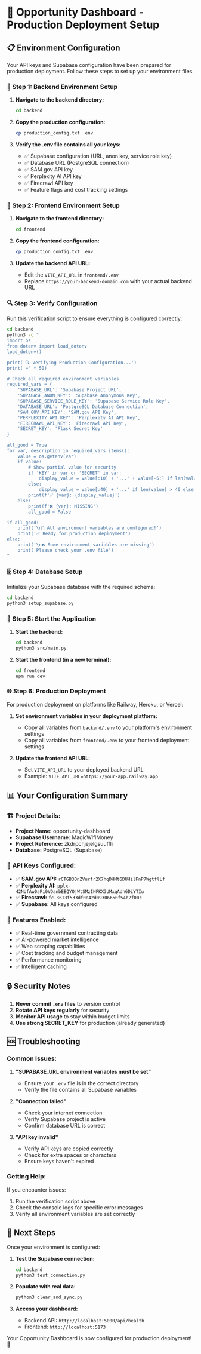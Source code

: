 # 🚀 Opportunity Dashboard - Production Deployment Setup

## 📋 Environment Configuration

Your API keys and Supabase configuration have been prepared for production deployment. Follow these steps to set up your environment files.

### 🔧 Step 1: Backend Environment Setup

1. **Navigate to the backend directory:**
   ```bash
   cd backend
   ```

2. **Copy the production configuration:**
   ```bash
   cp production_config.txt .env
   ```

3. **Verify the .env file contains all your keys:**
   - ✅ Supabase configuration (URL, anon key, service role key)
   - ✅ Database URL (PostgreSQL connection)
   - ✅ SAM.gov API key
   - ✅ Perplexity AI API key  
   - ✅ Firecrawl API key
   - ✅ Feature flags and cost tracking settings

### 🎨 Step 2: Frontend Environment Setup

1. **Navigate to the frontend directory:**
   ```bash
   cd frontend
   ```

2. **Copy the frontend configuration:**
   ```bash
   cp production_config.txt .env
   ```

3. **Update the backend API URL:**
   - Edit the `VITE_API_URL` in `frontend/.env`
   - Replace `https://your-backend-domain.com` with your actual backend URL

### 🔍 Step 3: Verify Configuration

Run this verification script to ensure everything is configured correctly:

```bash
cd backend
python3 -c "
import os
from dotenv import load_dotenv
load_dotenv()

print('🔍 Verifying Production Configuration...')
print('=' * 50)

# Check all required environment variables
required_vars = {
    'SUPABASE_URL': 'Supabase Project URL',
    'SUPABASE_ANON_KEY': 'Supabase Anonymous Key',
    'SUPABASE_SERVICE_ROLE_KEY': 'Supabase Service Role Key',
    'DATABASE_URL': 'PostgreSQL Database Connection',
    'SAM_GOV_API_KEY': 'SAM.gov API Key',
    'PERPLEXITY_API_KEY': 'Perplexity AI API Key',
    'FIRECRAWL_API_KEY': 'Firecrawl API Key',
    'SECRET_KEY': 'Flask Secret Key'
}

all_good = True
for var, description in required_vars.items():
    value = os.getenv(var)
    if value:
        # Show partial value for security
        if 'KEY' in var or 'SECRET' in var:
            display_value = value[:10] + '...' + value[-5:] if len(value) > 15 else '***'
        else:
            display_value = value[:40] + '...' if len(value) > 40 else value
        print(f'✅ {var}: {display_value}')
    else:
        print(f'❌ {var}: MISSING')
        all_good = False

if all_good:
    print('\n🎉 All environment variables are configured!')
    print('✅ Ready for production deployment')
else:
    print('\n❌ Some environment variables are missing')
    print('Please check your .env file')
"
```

### 🗄️ Step 4: Database Setup

Initialize your Supabase database with the required schema:

```bash
cd backend
python3 setup_supabase.py
```

### 🚀 Step 5: Start the Application

1. **Start the backend:**
   ```bash
   cd backend
   python3 src/main.py
   ```

2. **Start the frontend (in a new terminal):**
   ```bash
   cd frontend
   npm run dev
   ```

### 🌐 Step 6: Production Deployment

For production deployment on platforms like Railway, Heroku, or Vercel:

1. **Set environment variables in your deployment platform:**
   - Copy all variables from `backend/.env` to your platform's environment settings
   - Copy all variables from `frontend/.env` to your frontend deployment settings

2. **Update the frontend API URL:**
   - Set `VITE_API_URL` to your deployed backend URL
   - Example: `VITE_API_URL=https://your-app.railway.app`

## 📊 Your Configuration Summary

### 🏗️ **Project Details:**
- **Project Name:** opportunity-dashboard
- **Supabase Username:** MagicWifiMoney
- **Project Reference:** zkdrpchjejelgsuuffli
- **Database:** PostgreSQL (Supabase)

### 🔑 **API Keys Configured:**
- ✅ **SAM.gov API:** `rCTGB3OnZVurfr2X7hqDHMt6DUHilFnP7WgtflLf`
- ✅ **Perplexity AI:** `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`
- ✅ **Firecrawl:** `fc-3613f533df0e42d09306650f54b2f00c`
- ✅ **Supabase:** All keys configured

### 🚀 **Features Enabled:**
- ✅ Real-time government contracting data
- ✅ AI-powered market intelligence
- ✅ Web scraping capabilities
- ✅ Cost tracking and budget management
- ✅ Performance monitoring
- ✅ Intelligent caching

## 🔒 Security Notes

1. **Never commit `.env` files** to version control
2. **Rotate API keys regularly** for security
3. **Monitor API usage** to stay within budget limits
4. **Use strong SECRET_KEY** for production (already generated)

## 🆘 Troubleshooting

### Common Issues:

1. **"SUPABASE_URL environment variables must be set"**
   - Ensure your `.env` file is in the correct directory
   - Verify the file contains all Supabase variables

2. **"Connection failed"**
   - Check your internet connection
   - Verify Supabase project is active
   - Confirm database URL is correct

3. **"API key invalid"**
   - Verify API keys are copied correctly
   - Check for extra spaces or characters
   - Ensure keys haven't expired

### Getting Help:

If you encounter issues:
1. Run the verification script above
2. Check the console logs for specific error messages
3. Verify all environment variables are set correctly

## 🎯 Next Steps

Once your environment is configured:

1. **Test the Supabase connection:**
   ```bash
   cd backend
   python3 test_connection.py
   ```

2. **Populate with real data:**
   ```bash
   python3 clear_and_sync.py
   ```

3. **Access your dashboard:**
   - Backend API: `http://localhost:5000/api/health`
   - Frontend: `http://localhost:5173`

Your Opportunity Dashboard is now configured for production deployment! 🎉 